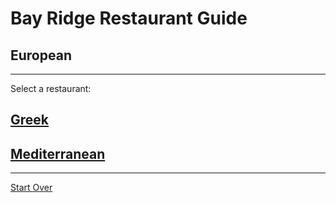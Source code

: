 # Bay Ridge Restaurant Guide
## European
---
Select a restaurant:
## [Greek](greek.md)
## [Mediterranean](mediterranean.md)
---
[Start Over](../home.md)
